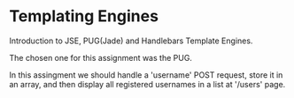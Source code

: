 # Templating Engines

Introduction to JSE, PUG(Jade) and Handlebars Template Engines.

The chosen one for this assignment was the PUG.

In this assingment we should handle a 'username' POST request, store it in an array, and then display all registered usernames in a list at '/users' page.
